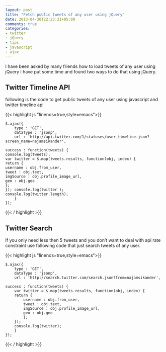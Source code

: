 ```yaml
---
layout: post
title: "Fetch public tweets of any user using jQuery"
date: 2013-04-30T22:23:21+05:00
comments: true
categories: 
- twitter
- jQuery
- tips
- javascript
- ajax
---
```


I have been asked by many friends how to load tweets of any user using jQuery I have put some time and found two ways to do that using jQuery.

<!-- more -->

## Twitter Timeline API
following is the code to get public tweets of any user using javascript and twitter timeline api

{{< highlight js  "linenos=true,style=emacs">}}

    $.ajax({
        type : 'GET',
        dataType : 'jsonp',
        url : 'http://api.twitter.com/1/statuses/user_timeline.json?screen_name=najamsikander',

    success : function(tweets) {
    console.log(tweets);
    var twitter = $.map(tweets.results, function(obj, index) {
    return {
    username : obj.from_user,
    tweet : obj.text,
    imgSource : obj.profile_image_url,
    geo : obj.geo
    };
    }); console.log(twitter );
    console.log(twitter.length);
        }
    });

{{< / highlight >}}

## Twitter Search
If you only need less then 5 tweets and you don’t want to deal with api rate constraint use following code that just search tweets of any user.

{{< highlight js  "linenos=true,style=emacs">}}

    $.ajax({
        type : 'GET',
        dataType : 'jsonp',
        url : 'http://search.twitter.com/search.json?from=najamsikander',

    success : function(tweets) {
        var twitter = $.map(tweets.results, function(obj, index) {
        return {
            username : obj.from_user,
            tweet : obj.text,
            imgSource : obj.profile_image_url,
            geo : obj.geo
            };
        }); 
        console.log(twitter);
        }
    });

{{< / highlight >}}
